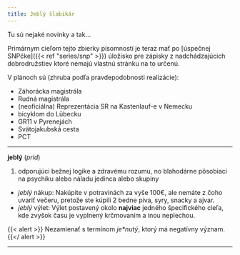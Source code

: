 ```yaml
---
title: Jeblý šlabikár
---
```


Tu sú nejaké novinky a tak...

Primárnym cieľom tejto zbierky písomností je teraz mať po [úspečnej SNPčke]({{< ref "series/snp" >}}) úložisko pre zápisky z nadchádzajúcich dobrodružstiev ktoré nemajú vlastnú stránku na to určenú.  

V plánoch sú (zhruba podľa pravdepodobnosti realizácie):

- Záhorácka magistrála
- Rudná magistrála
- (neoficiálna) Reprezentácia SR na Kastenlauf-e v Nemecku
- bicyklom do Lübecku
- GR11 v Pyrenejách
- Svätojakubská cesta
- PCT
---

**jeblý** (*príd*)

1. odporujúci bežnej logike a zdravému rozumu, no blahodárne pôsobiaci na psychiku alebo náladu jedinca alebo skupiny

- *jeblý* nákup: Nakúpite v potravinách za vyše 100€, ale nemáte z čoho uvariť večeru, pretože ste kúpili 2 bedne piva, syry, snacky a ajvar.
- *jeblý* výlet: Výlet postavený okolo **najviac** jedného špecifického cieľa, kde zvyšok času je vyplnený krčmovaním a inou neplechou.

{{< alert >}}
Nezamienať s termínom *je\*nutý*, ktorý má negatívny význam.
{{</ alert >}}

---
